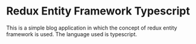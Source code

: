 # Redux Entity Framework Typescript

This is a simple blog application in which the concept of redux entity framework is used. The language used is typescript.
